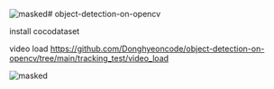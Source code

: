 ![masked](https://github.com/Donghyeoncode/object-detection-on-opencv/assets/155282350/c3dea5af-018d-4875-8430-bc3e0d626c80)# object-detection-on-opencv

install cocodataset

video load
https://github.com/Donghyeoncode/object-detection-on-opencv/tree/main/tracking_test/video_load



![masked](https://github.com/Donghyeoncode/object-detection-on-opencv/assets/155282350/8f3539af-635e-450c-979b-67336da0a3c6)
